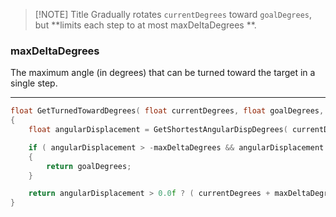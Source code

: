 
> [!NOTE] Title
> Gradually rotates `currentDegrees` toward `goalDegrees`, but **limits each step to at most maxDeltaDegrees **.
### maxDeltaDegrees
The maximum angle (in degrees) that can be turned toward the target in a single step.


---

```cpp
float GetTurnedTowardDegrees( float currentDegrees, float goalDegrees, float maxDeltaDegrees )
{
	float angularDisplacement = GetShortestAngularDispDegrees( currentDegrees, goalDegrees );

	if ( angularDisplacement > -maxDeltaDegrees && angularDisplacement < maxDeltaDegrees )
	{
		return goalDegrees;
	}

	return angularDisplacement > 0.0f ? ( currentDegrees + maxDeltaDegrees ) : ( currentDegrees - maxDeltaDegrees );
}
```
